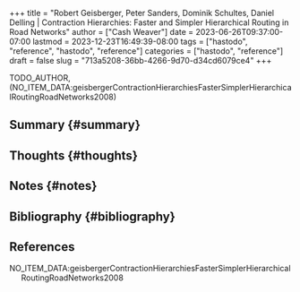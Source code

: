 +++
title = "Robert Geisberger, Peter Sanders, Dominik Schultes, Daniel Delling | Contraction Hierarchies: Faster and Simpler Hierarchical Routing in Road Networks"
author = ["Cash Weaver"]
date = 2023-06-26T09:37:00-07:00
lastmod = 2023-12-23T16:49:39-08:00
tags = ["hastodo", "reference", "hastodo", "reference"]
categories = ["hastodo", "reference"]
draft = false
slug = "713a5208-36bb-4266-9d70-d34cd6079ce4"
+++

TODO_AUTHOR, (NO_ITEM_DATA:geisbergerContractionHierarchiesFasterSimplerHierarchicalRoutingRoadNetworks2008)


## Summary {#summary}


## Thoughts {#thoughts}


## Notes {#notes}


## Bibliography {#bibliography}

## References

<style>.csl-entry{text-indent: -1.5em; margin-left: 1.5em;}</style><div class="csl-bib-body">
  <div class="csl-entry">NO_ITEM_DATA:geisbergerContractionHierarchiesFasterSimplerHierarchicalRoutingRoadNetworks2008</div>
</div>
